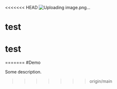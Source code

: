 <<<<<<< HEAD
![Uploading image.png…]()
# test
# test
=======
#Demo

Some description.
>>>>>>> origin/main
